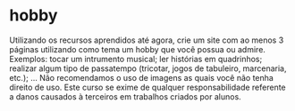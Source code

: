 # hobby
Utilizando os recursos aprendidos até agora, crie um site com ao menos 3 páginas utilizando como tema um hobby que você possua ou admire.  Exemplos:  tocar um intrumento musical; ler histórias em quadrinhos; realizar algum tipo de passatempo (tricotar, jogos de tabuleiro, marcenaria, etc.); ... Não recomendamos o uso de imagens as quais você não tenha direito de uso. Este curso se exime de qualquer responsabilidade referente a danos causados à terceiros em trabalhos criados por alunos.
